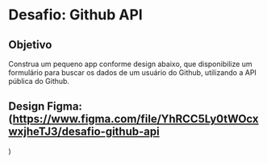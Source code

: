 # Desafio: Github API

## Objetivo

Construa um pequeno app conforme design abaixo, que disponibilize um formulário para buscar os dados de um usuário do Github, utilizando a API pública do Github.

## Design Figma: (https://www.figma.com/file/YhRCC5Ly0tWOcxwxjheTJ3/desafio-github-api
)


